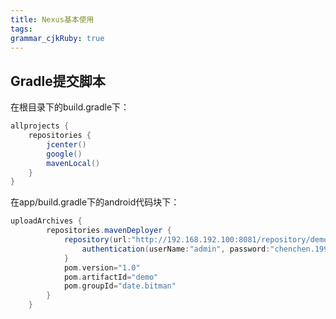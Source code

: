 ```yaml
---
title: Nexus基本使用
tags: 
grammar_cjkRuby: true
---
```


## Gradle提交脚本
在根目录下的build.gradle下：
```gradle
allprojects {
    repositories {
        jcenter()
        google()
        mavenLocal()
    }
}
```

在app/build.gradle下的android代码块下：
```gradle
uploadArchives {
        repositories.mavenDeployer {
            repository(url:"http://192.168.192.100:8081/repository/demo/") {
                authentication(userName:"admin", password:"chenchen.199")
            }
            pom.version="1.0"
            pom.artifactId="demo"
            pom.groupId="date.bitman"
        }
    }
```
